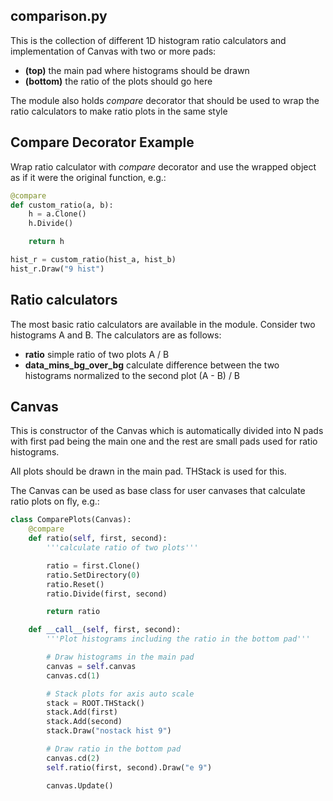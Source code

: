 ## comparison.py

This is the collection of different 1D histogram ratio calculators and
implementation of Canvas with two or more pads:

* **(top)** the main  pad where histograms should be drawn
* **(bottom)** the ratio of the plots should go here

The module also holds _compare_ decorator that should be used to wrap the
ratio calculators to make ratio plots in the same style

## Compare Decorator Example

Wrap ratio calculator with _compare_ decorator and use the wrapped object
as if it were the original function, e.g.:

```python
@compare
def custom_ratio(a, b):
    h = a.Clone()
    h.Divide()

    return h

hist_r = custom_ratio(hist_a, hist_b)
hist_r.Draw("9 hist")
```

## Ratio calculators

The most basic ratio calculators are available in the module. Consider two
histograms A and B. The calculators are as follows:

* **ratio** simple ratio of two plots A / B
* **data_mins_bg_over_bg** calculate difference between the two histograms
normalized to the second plot (A - B) / B

## Canvas

This is constructor of the Canvas which is automatically divided into N pads
with first pad being the main one and the rest are small pads used for ratio
histograms.

All plots should be drawn in the main pad. THStack is used for this.

The Canvas can be used as base class for user canvases that calculate ratio
plots on fly, e.g.:

```python
class ComparePlots(Canvas):                                                                  
    @compare                                                                                 
    def ratio(self, first, second):                                                          
        '''calculate ratio of two plots'''

        ratio = first.Clone()                                                                
        ratio.SetDirectory(0)                                                                
        ratio.Reset()                                                                        
        ratio.Divide(first, second)                                                          

        return ratio                                                                         

    def __call__(self, first, second):                                                       
        '''Plot histograms including the ratio in the bottom pad'''

        # Draw histograms in the main pad
        canvas = self.canvas                                                                 
        canvas.cd(1)

        # Stack plots for axis auto scale
        stack = ROOT.THStack()                                                               
        stack.Add(first)                                                                     
        stack.Add(second)                                                                    
        stack.Draw("nostack hist 9")                                                         

        # Draw ratio in the bottom pad
        canvas.cd(2)                                                                         
        self.ratio(first, second).Draw("e 9")

        canvas.Update()                                                                      
```
